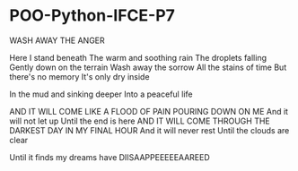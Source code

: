 # POO-Python-IFCE-P7

WASH AWAY THE ANGER

Here I stand beneath
The warm and soothing rain
The droplets falling
Gently down on the terrain
Wash away the sorrow
All the stains of time
But there's no memory
It's only dry inside

In the mud and sinking deeper
Into a peaceful life

AND IT WILL COME
LIKE A FLOOD OF PAIN
POURING DOWN ON ME
And it will not let up
Until the end is here
AND IT WILL COME
THROUGH THE DARKEST DAY
IN MY FINAL HOUR
And it will never rest
Until the clouds are clear

Until it finds my dreams have DIISAAPPEEEEEAAREED
